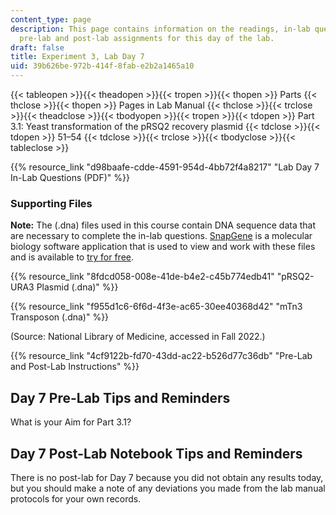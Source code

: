 ```yaml
---
content_type: page
description: This page contains information on the readings, in-lab questions, and
  pre-lab and post-lab assignments for this day of the lab.
draft: false
title: Experiment 3, Lab Day 7
uid: 39b626be-972b-414f-8fab-e2b2a1465a10
---
```

{{< tableopen >}}{{< theadopen >}}{{< tropen >}}{{< thopen >}}
Parts
{{< thclose >}}{{< thopen >}}
Pages in Lab Manual
{{< thclose >}}{{< trclose >}}{{< theadclose >}}{{< tbodyopen >}}{{< tropen >}}{{< tdopen >}}
Part 3.1: Yeast transformation of the pRSQ2 recovery plasmid
{{< tdclose >}}{{< tdopen >}}
51–54
{{< tdclose >}}{{< trclose >}}{{< tbodyclose >}}{{< tableclose >}}

{{% resource_link "d98baafe-cdde-4591-954d-4bb72f4a8217" "Lab Day 7 In-Lab Questions (PDF)" %}}

### Supporting Files

**Note:** The (.dna) files used in this course contain DNA sequence data that are necessary to complete the in-lab questions. [SnapGene](https://www.snapgene.com/) is a molecular biology software application that is used to view and work with these files and is available to [try for free](https://www.snapgene.com/free-trial). 

{{% resource_link "8fdcd058-008e-41de-b4e2-c45b774edb41" "pRSQ2-URA3 Plasmid (.dna)" %}}

{{% resource_link "f955d1c6-6f6d-4f3e-ac65-30ee40368d42" "mTn3 Transposon (.dna)" %}}

(Source: National Library of Medicine, accessed in Fall 2022.)

{{% resource_link "4cf9122b-fd70-43dd-ac22-b526d77c36db" "Pre-Lab and Post-Lab Instructions" %}}

## Day 7 Pre-Lab Tips and Reminders

What is your Aim for Part 3.1?

## Day 7 Post-Lab Notebook Tips and Reminders

There is no post-lab for Day 7 because you did not obtain any results today, but you should make a note of any deviations you made from the lab manual protocols for your own records.